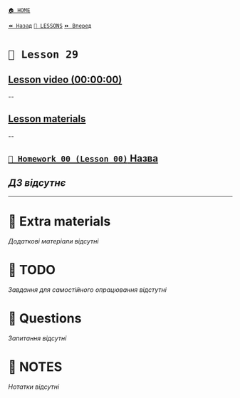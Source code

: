 [`🏠 HOME`](../../../README.md)  

[`⏪ Назад`](../28/README.md)  [`📗 LESSONS`](../../README.md)  [`⏩ Вперед`](../30/30/README.md)  

# `📗 Lesson 29`

## [Lesson video (00:00:00)]()

--

## [Lesson materials]()

--

## [`📕 Homework 00 (Lesson 00)` Назва]()  
*ДЗ відсутнє*
--

---

# 📘 Extra materials

*Додаткові матеріали відсутні*

# 📘 TODO
*Завдання для самостійного опрацювання відстутні*

# 📘 Questions
*Запитання відсутні*

# 📘 NOTES
*Нотатки відсутні*